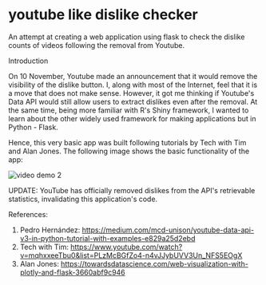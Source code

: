 # youtube like dislike checker
An attempt at creating a web application using flask to check the dislike counts of videos following the removal from Youtube.

Introduction

On 10 November, Youtube made an announcement that it would remove the visibility of the dislike button. I, along with most of the Internet, feel that it is a move that does not make sense. However, it got me thinking if Youtube's Data API would still allow users to extract dislikes even after the removal. At the same time, being more familiar with R's Shiny framework, I wanted to learn about the other widely used framework for making applications but in Python - Flask.

Hence, this very basic app was built following tutorials by Tech with Tim and Alan Jones. The following image shows the basic functionality of the app: 

![video demo 2](https://user-images.githubusercontent.com/88301287/144248822-15ee6435-9b68-4d98-8794-6ae33eed5012.gif)

UPDATE:
YouTube has officially removed dislikes from the API's retrievable statistics, invalidating this application's code.

References:

1. Pedro Hernández: https://medium.com/mcd-unison/youtube-data-api-v3-in-python-tutorial-with-examples-e829a25d2ebd
2. Tech with Tim: https://www.youtube.com/watch?v=mqhxxeeTbu0&list=PLzMcBGfZo4-n4vJJybUVV3Un_NFS5EOgX
3. Alan Jones: https://towardsdatascience.com/web-visualization-with-plotly-and-flask-3660abf9c946
